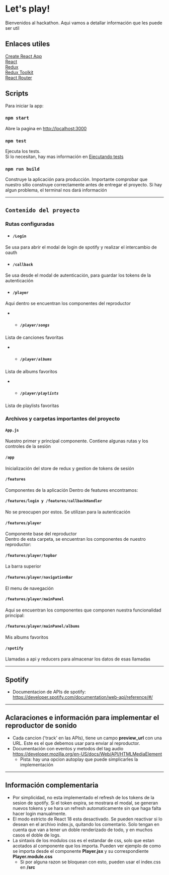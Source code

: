 # Let's play!

Bienvenidos al hackathon. Aqui vamos a detallar información que les puede ser util

## Enlaces utiles

[Create React App](https://github.com/facebook/create-react-app)\
[React](https://reactjs.org/)\
[Redux](https://redux.js.org/)\
[Redux Toolkit](https://redux-toolkit.js.org/)\
[React Router](https://reactrouter.com/)

## Scripts

Para iniciar la app:

### `npm start`

Abre la pagina en [http://localhost:3000](http://localhost:3000)

### `npm test`

Ejecuta los tests. \
Si lo necesitan, hay mas información en [Ejecutando tests](https://facebook.github.io/create-react-app/docs/running-tests)

### `npm run build`

Construye la aplicación para producción. Importante comprobar que nuestro sitio construye correctamente antes de entregar el proyecto. Si hay algun problema, el terminal nos dará información

---

## `Contenido del proyecto`

### Rutas configuradas

- #### `/Login`
Se usa para abrir el modal de login de spotify y realizar el intercambio de oauth

- #### `/callback`
Se usa desde el modal de autenticación, para guardar los tokens de la autenticación

- #### `/player`
Aqui dentro se encuentran los componentes del reproductor

- - ##### `/player/songs`
Lista de canciones favoritas

- - ##### `/player/albums`
Lista de albums favoritos

- - ##### `/player/playlists`
Lista de playlists favoritas

### Archivos y carpetas importantes del proyecto

#### `App.js`
Nuestro primer y principal componente. Contiene algunas rutas y los controles de la sesión

#### `/app`
Inicialización del store de redux y gestion de tokens de sesión

#### `/features`
Componentes de la aplicación
Dentro de features encontramos:
#### `/features/login y /features/callbackHandler`
No se preocupen por estos. Se utilizan para la autenticación

#### `/features/player`
Componente base del reproductor\
Dentro de esta carpeta, se encuentran los componentes de nuestro reproductor:

#### `/features/player/topbar`
La barra superior

#### `/features/player/navigationBar`
El menu de navegación

#### `/features/player/mainPanel`
Aqui se encuentran los componentes que componen nuestra funcionalidad principal:

#### `/features/player/mainPanel/albums`
Mis albums favoritos

#### `/spotify`
Llamadas a api y reducers para almacenar los datos de esas llamadas


---
## Spotify

- Documentacion de APIs de spotify: https://developer.spotify.com/documentation/web-api/reference/#/

---

## Aclaraciones e información para implementar el reproductor de sonido
- Cada cancion ('track' en las APIs), tiene un campo **preview_url** con una URL. Este es el que debemos usar para enviar al reproductor.
- Documentación con eventos y metodos del tag audio https://developer.mozilla.org/en-US/docs/Web/API/HTMLMediaElement
  - Pista: hay una opcion autoplay que puede simplicarles la implementación


---
## Información complementaria

- Por simplicidad, no esta implementado el refresh de los tokens de la sesion de spotify. Si el token expira, se mostrara el modal, se generan nuevos tokens y se hara un refresh automaticamente sin que haga falta hacer login manualmente.
- El modo estricto de React 18 esta desactivado. Se pueden reactivar si lo desean en el archivo index.js, quitando los comentario. Solo tengan en cuenta que van a tener un doble renderizado de todo, y en muchos casos el doble de logs.
- La sintaxis de los modulos css es el estandar de css, solo que estan acotados al componente que los importa. Pueden ver ejemplo de como se importa desde el componente **Player.jsx** y su correspondiente **Player.module.css**
  - Si por alguna razon se bloquean con esto, pueden usar el index.css en **/src**


